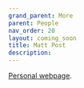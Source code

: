 ```yaml
---
grand_parent: More
parent: People
nav_order: 20
layout: coming_soon
title: Matt Post
description:
---
```


[Personal webpage](https://waypost.net/).